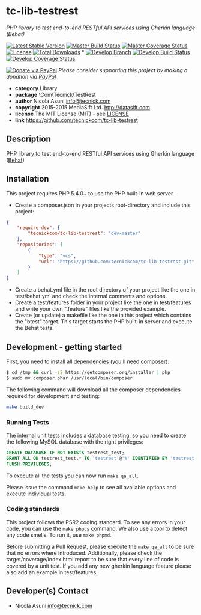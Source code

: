 # tc-lib-testrest
*PHP library to test end-to-end RESTful API services using Gherkin language (Behat)*

[![Latest Stable Version](https://poser.pugx.org/tecnickcom/tc-lib-testrest/version)](https://packagist.org/packages/tecnickcom/tc-lib-testrest)
[![Master Build Status](https://secure.travis-ci.org/tecnickcom/tc-lib-testrest.png?branch=master)](https://travis-ci.org/tecnickcom/tc-lib-testrest?branch=master)
[![Master Coverage Status](https://coveralls.io/repos/tecnickcom/tc-lib-testrest/badge.svg?branch=master&service=github)](https://coveralls.io/github/tecnickcom/tc-lib-testrest?branch=master)
[![License](https://poser.pugx.org/tecnickcom/tc-lib-testrest/license)](https://packagist.org/packages/tecnickcom/tc-lib-testrest)
[![Total Downloads](https://poser.pugx.org/tecnickcom/tc-lib-testrest/downloads)](https://packagist.org/packages/tecnickcom/tc-lib-testrest)
*
[![Develop Branch](https://img.shields.io/badge/-develop:-gray.svg)](https://github.com/tecnickcom/tc-lib-testrest/tree/develop)
[![Develop Build Status](https://secure.travis-ci.org/tecnickcom/tc-lib-testrest.png?branch=develop)](https://travis-ci.org/tecnickcom/tc-lib-testrest?branch=develop)
[![Develop Coverage Status](https://coveralls.io/repos/tecnickcom/tc-lib-testrest/badge.svg?branch=develop&service=github)](https://coveralls.io/github/tecnickcom/tc-lib-testrest?branch=develop)

[![Donate via PayPal](https://img.shields.io/badge/donate-paypal-87ceeb.svg)](https://www.paypal.com/cgi-bin/webscr?cmd=_donations&currency_code=GBP&business=paypal@tecnick.com&item_name=donation%20for%20tc-lib-testrest%20project)
*Please consider supporting this project by making a donation via [PayPal](https://www.paypal.com/cgi-bin/webscr?cmd=_donations&currency_code=GBP&business=paypal@tecnick.com&item_name=donation%20for%20tc-lib-testrest%20project)*

* **category**    Library
* **package**     \Com\Tecnick\TestRest
* **author**      Nicola Asuni <info@tecnick.com>
* **copyright**   2015-2015 MediaSift Ltd. <http://datasift.com>
* **license**     The MIT License (MIT) - see [LICENSE](LICENSE)
* **link**        https://github.com/tecnickcom/tc-lib-testrest

## Description

PHP library to test end-to-end RESTful API services using Gherkin language ([Behat](http://behat.org))


## Installation

This project requires PHP 5.4.0+ to use the PHP built-in web server.

* Create a composer.json in your projects root-directory and include this project:

```json
{
    "require-dev": {
        "tecnickcom/tc-lib-testrest": "dev-master"
    },
    "repositories": [
        {
            "type": "vcs",
            "url": "https://github.com/tecnickcom/tc-lib-testrest.git"
        }
    ]
}
```
* Create a behat.yml file in the root directory of your project like the one in test/behat.yml and check the internal comments and options.
* Create a test/features folder in your project like the one in test/features and write your own ".feature" files like the provided example.
* Create (or update) a makefile like the one in this project which contains the "btest" target. This target starts the PHP built-in server and execute the Behat tests.


## Development - getting started

First, you need to install all dependencies (you'll need [composer](https://getcomposer.org/)):
```bash
$ cd /tmp && curl -sS https://getcomposer.org/installer | php
$ sudo mv composer.phar /usr/local/bin/composer
```

The following command will download all the composer dependencies required for development and testing:
```bash
make build_dev
```

### Running Tests

The internal unit tests includes a database testing, so you need to create the following MySQL database with the right privileges:

```sql
CREATE DATABASE IF NOT EXISTS testrest_test;
GRANT ALL ON testrest_test.* TO 'testrest'@'%' IDENTIFIED BY 'testrest';
FLUSH PRIVILEGES;
```

To execute all the tests you can now run `make qa_all`.

Please issue the command `make help` to see all available options and execute individual tests.

### Coding standards

This project follows the PSR2 coding standard. To see any errors in your code, you can use the `make phpcs` command.
We also use a tool to detect any code smells. To run it, use `make phpmd`.

Before submitting a Pull Request, please execute the `make qa_all` to be sure that no errors where introduced.
Additionally, please check the target/coverage/index.html report to be sure that every line of code is covered by a unit test.
If you add any new gherkin language feature please also add an example in test/features.


## Developer(s) Contact

* Nicola Asuni <info@tecnick.com>
